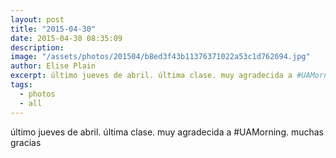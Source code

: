 ```yaml
---
layout: post
title: "2015-04-30"
date: 2015-04-30 08:35:09
description: 
image: "/assets/photos/201504/b8ed3f43b11376371022a53c1d762694.jpg"
author: Elise Plain
excerpt: último jueves de abril. última clase. muy agradecida a #UAMorning. muchas gracias
tags: 
  - photos
  - all
---
```


último jueves de abril. última clase. muy agradecida a #UAMorning. muchas gracias
<p></p>
